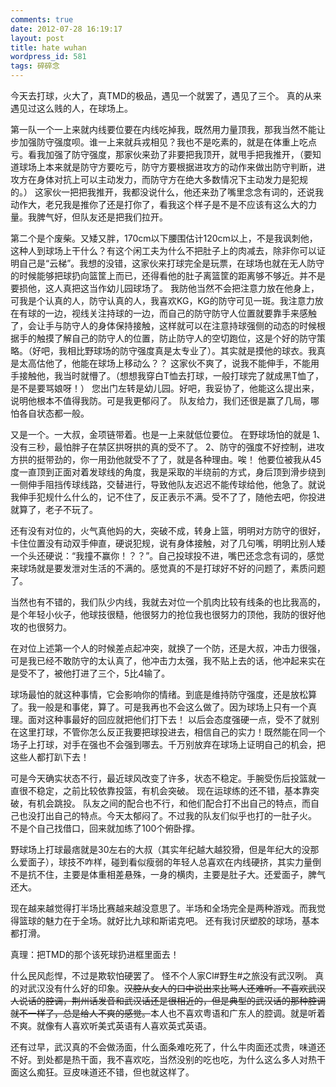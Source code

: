 ```yaml
---
comments: true
date: 2012-07-28 16:19:17
layout: post
title: hate wuhan
wordpress_id: 581
tags: 碎碎念
---
```


今天去打球，火大了，真TMD的极品，遇见一个就罢了，遇见了三个。
真的从来遇见过这么贱的人，在球场上。

第一队一个一上来就内线要位要在内线吃掉我，既然用力量顶我，那我当然不能让步加强防守强度呗。谁一上来就兵戎相见？我也不是吃素的，就是在体重上吃点亏。看我加强了防守强度，那家伙来劲了非要把我顶开，就甩手把我推开，（要知道球场上本来就是防守方要吃亏，防守方要根据进攻方的动作来做出防守判断，进攻方在身体对抗上可以主动发力，而防守方在绝大多数情况下主动发力是犯规的。）
这家伙一把把我推开，我都没说什么，他还来劲了嘴里念念有词的，还说我动作大，老兄我是推你了还是打你了，看我这个样子是不是不应该有这么大的力量。我脾气好，但队友还是把我们拉开。

第二个是个废柴。又矮又胖，170cm以下腰围估计120cm以上，不是我讽刺他，这种人到球场上干什么？有这个闲工夫为什么不把肚子上的肉减去，除非你可以证明自己是“云梯”。我想的没错，这家伙来打球完全是玩票，在球场也就在无人防守的时候能够把球扔向篮筐上而已，还得看他的肚子离篮筐的距离够不够近。并不是要损他，这人真把这当作幼儿园球场了。
我防他当然不会把注意力放在他身上，可我是个认真的人，防守认真的人，我喜欢KG，KG的防守可见一斑。我注意力放在有球的一边，视线关注持球的一边，而自己的防守防守人位置就要靠手来感触了，会让手与防守人的身体保持接触，这样就可以在注意持球强侧的动态的时候根据手的触摸了解自己的防守人的位置，防止防守人的空切跑位，这是个好的防守策略。（好吧，我相比野球场的防守强度真是太专业了）。其实就是摸他的球衣。我真是太高估他了，他能在球场上移动么？？
这家伙不爽了，说我不能伸手，不能用手接触他，我当时就懵了。（想想我穿白T恤去打球，一般打球完了就成黑T恤了，是不是要骂娘呀！）
您出门左转是幼儿园。好吧，我妥协了，他能这么提出来，说明他根本不值得我防。可是我更郁闷了。
队友给力，我们还很是赢了几局，哪怕各自状态都一般。

又是一个。一大叔，金项链带着。也是一上来就低位要位。
在野球场怕的就是
    1、没有三秒，最怕胖子在禁区拱呀拱的真的受不了。
    2、防守的强度不好控制，进攻方拱的挺带劲的，你一用劲他就受不了了，就是各种理由。唉！
他要位被我从45度一直顶到正面对着发球线的角度，我是采取的半绕前的方式，身后顶到滑步绕到一侧伸手阻挡传球线路，交替进行，导致他队友迟迟不能传球给他，他急了。就说我伸手犯规什么什么的，记不住了，反正表示不满。受不了了，随他去吧，你投进就算了，老子不玩了。

还有没有对位的，火气真他妈的大，突破不成，转身上篮，明明对方防守的很好，卡住位置没有动双手伸直，硬说犯规，说有身体接触，对了几句嘴，明明比别人矮一个头还硬说：“我撞不赢你！？？”。自己投球投不进，嘴巴还念念有词的，感觉来球场就是要发泄对生活的不满的。感觉真的不是打球好不好的问题了，素质问题了。

当然也有不错的，我们队少内线，我就去对位一个肌肉比较有线条的也比我高的，是个年轻小伙子，他球技很糙，他很努力的抢位我也很努力的顶他，我防的很好他攻的也很努力。

在对位上述第一个人的时候差点起冲突，就换了一个防，还是大叔，冲击力很强，可是我已经不敢防守的太认真了，他冲击力太强，我不贴上去的话，他冲起来实在是受不了，被他打进了三个，5比4输了。

球场最怕的就这种事情，它会影响你的情绪。到底是维持防守强度，还是放松算了。我一般是和事佬，算了。可是我再也不会这么做了。因为球场上只有一个真理。面对这种事最好的回应就把他们打下去！
以后会态度强硬一点，受不了就别在这里打球，不管你怎么反正我要把球投进去，相信自己的实力！既然能在同一个场子上打球，对手在强也不会强到哪去。千万别放弃在球场上证明自己的机会，把这些人都打趴下去！

可是今天确实状态不行，最近球风改变了许多，状态不稳定。手腕受伤后投篮就一直很不稳定，之前比较依靠投篮，有机会突破。
现在运球练的还不错，基本靠突破，有机会跳投。
队友之间的配合也不行，和他们配合打不出自己的特点，而自己也没打出自己的特点。今天太郁闷了。不过我的队友们似乎也打的一肚子火。
不是个自己找借口，回来就加练了100个俯卧撑。



野球场上打球最痞就是30左右的大叔（其实年纪越大越狡猾，但是年纪大的没那么爱面子），球技不咋样，碰到看似瘦弱的年轻人总喜欢在内线硬挤，其实力量倒不是抗不住，主要是体重相差悬殊，一身的横肉，主要是肚子大。还爱面子，脾气还大。

现在越来越觉得打半场比赛越来越没意思了。半场和全场完全是两种游戏。而我觉得篮球的魅力在于全场。就好比九球和斯诺克吧。
还有我讨厌塑胶的球场，基本都打滑。

真理：把TMD的那个该死球扔进框里面去！

什么民风彪悍，不过是欺软怕硬罢了。
怪不个人家Cl#野生#之旅没有武汉咧。
真的对武汉没有什么好的印象。<del>汉腔从女人的口中说出来比骂人还难听。不喜欢武汉人说话的腔调，荆州话发音和武汉话还是很相近的，但是典型的武汉话的那种腔调就不一样了，总是给人不爽的感觉。</del>本人也不喜欢粤语和广东人的腔调。就是听着不爽。就像有人喜欢听美式英语有人喜欢英式英语。

还有过早，武汉真的不会做汤面，什么面条难吃死了，什么牛肉面还忒贵，味道还不好。到处都是热干面，我不喜欢吃，当然没别的吃也吃，为什么这么多人对热干面这么痴狂。豆皮味道还不错，但也就这样了。
